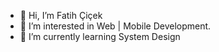 - 👋 Hi, I’m Fatih Çiçek
- 👀 I’m interested in Web | Mobile Development.
- 🌱 I’m currently learning System Design

<!---
fatihcicek0/fatihcicek0 is a ✨ special ✨ repository because its `README.md` (this file) appears on your GitHub profile.
You can click the Preview link to take a look at your changes.
--->
